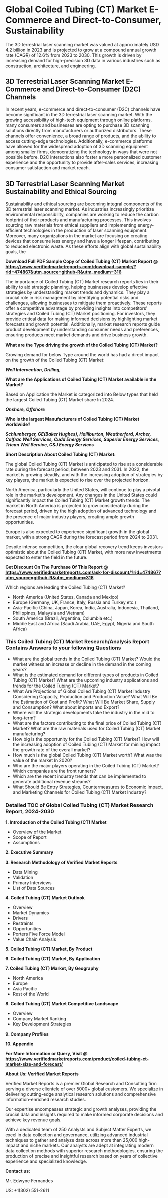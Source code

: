 <h1>Global Coiled Tubing (CT) Market E-Commerce and Direct-to-Consumer, Sustainability</h1><p class=""><p>The 3D terrestrial laser scanning market was valued at approximately USD 4.2 billion in 2023 and is projected to grow at a compound annual growth rate (CAGR) of 12.6% from 2023 to 2030. This growth is driven by increasing demand for high-precision 3D data in various industries such as construction, architecture, and engineering.</p><h2>3D Terrestrial Laser Scanning Market E-Commerce and Direct-to-Consumer (D2C) Channels</h2><p>In recent years, e-commerce and direct-to-consumer (D2C) channels have become significant in the 3D terrestrial laser scanning market. With the growing accessibility of high-tech equipment through online platforms, many consumers and businesses are opting to purchase 3D scanning solutions directly from manufacturers or authorized distributors. These channels offer convenience, a broad range of products, and the ability to access cutting-edge technologies. Additionally, e-commerce platforms have allowed for the widespread adoption of 3D scanning equipment among smaller firms, democratizing the technology in ways that were not possible before. D2C interactions also foster a more personalized customer experience and the opportunity to provide after-sales services, increasing consumer satisfaction and market reach.</p><h2>3D Terrestrial Laser Scanning Market Sustainability and Ethical Sourcing</h2><p>Sustainability and ethical sourcing are becoming integral components of the 3D terrestrial laser scanning market. As industries increasingly prioritize environmental responsibility, companies are working to reduce the carbon footprint of their products and manufacturing processes. This involves sourcing raw materials from ethical suppliers and implementing energy-efficient technologies in the production of laser scanning equipment. Moreover, many organizations in the market are focusing on creating devices that consume less energy and have a longer lifespan, contributing to reduced electronic waste. As these efforts align with global sustainability goals, the</p><p class=""><strong>Download Full PDF Sample Copy of Coiled Tubing (CT) Market Report @ <a href="https://www.verifiedmarketreports.com/download-sample/?rid=474867&utm_source=github-R&utm_medium=316" target="_blank">https://www.verifiedmarketreports.com/download-sample/?rid=474867&utm_source=github-R&utm_medium=316</a></strong></p><p>The importance of&nbsp;Coiled Tubing (CT) Market research reports lies in their ability to aid strategic planning, helping businesses develop effective strategies by understanding market trends and dynamics. They play a crucial role in risk management by identifying potential risks and challenges, allowing businesses to mitigate them proactively. These reports offer a competitive advantage by providing insights into competitors' strategies and Coiled Tubing (CT) Market positioning. For investors, they provide critical data for making informed decisions by highlighting market forecasts and growth potential. Additionally, market research reports guide product development by understanding consumer needs and preferences, ensuring products meet market demands and drive business growth.</p><p><strong>What are the&nbsp;Type driving the growth of the Coiled Tubing (CT) Market?</strong></p><p id="" class="">Growing demand for below Type around the world has had a direct impact on the growth of the Coiled Tubing (CT) Market:</p><p class=""><em><strong>Well Intervention, Drilling, </strong></em></p><p class=""><strong>What are the&nbsp;Applications&nbsp;of Coiled Tubing (CT) Market available in the Market?</strong></p><p id="" class="">Based on Application the Market is categorized into Below types that held the largest Coiled Tubing (CT) Market share In 2024.</p><p class=""><em><strong>Onshore, Offshore</strong></em></p><p class=""><strong>Who is the largest Manufacturers of Coiled Tubing (CT) Market worldwide?</strong></p><p><em><strong>Schlumberger, GE(Baker Hughes), Halliburton, Weatherford, Archer, Calfrac Well Services, Cudd Energy Services, Superior Energy Services, Trican Well Service, C&J Energy Services</strong></em></p><p id="" class=""><strong>Short Description About Coiled Tubing (CT) Market:</strong></p><p>The global Coiled Tubing (CT) Market is anticipated to rise at a considerable rate during the forecast period, between 2023 and 2031. In 2022, the market is growing steadily, and with the increasing adoption of strategies by key players, the market is expected to rise over the projected horizon.</p><p>North America, particularly the United States, will continue to play a pivotal role in the market's development. Any changes in the United States could significantly impact the Coiled Tubing (CT) Market growth trends. The market in North America is projected to grow considerably during the forecast period, driven by the high adoption of advanced technology and the presence of major industry players, creating ample growth opportunities.</p><p>Europe is also expected to experience significant growth in the global market, with a strong CAGR during the forecast period from 2024 to 2031.</p><p>Despite intense competition, the clear global recovery trend keeps investors optimistic about the Coiled Tubing (CT) Market, with more new investments expected to enter the field in the future.</p><p id="" class=""><strong>Get Discount On The Purchase Of This Report @ <a href="https://www.verifiedmarketreports.com/ask-for-discount/?rid=474867?utm_source=github-R&utm_medium=316" target="_blank">https://www.verifiedmarketreports.com/ask-for-discount/?rid=474867?utm_source=github-R&utm_medium=316</a></strong></p><p class="">Which regions are leading the Coiled Tubing (CT) Market?</p><ul><li>North America (United States, Canada and Mexico)</li><li>Europe (Germany, UK, France, Italy, Russia and Turkey etc.)</li><li>Asia-Pacific (China, Japan, Korea, India, Australia, Indonesia, Thailand, Philippines, Malaysia and Vietnam)</li><li>South America (Brazil, Argentina, Columbia etc.)</li><li>Middle East and Africa (Saudi Arabia, UAE, Egypt, Nigeria and South Africa)</li></ul><h3 id="" class="">This Coiled Tubing (CT) Market Research/Analysis Report Contains Answers to your following Questions</h3><ul><li>What are the global trends in the Coiled Tubing (CT) Market? Would the market witness an increase or decline in the demand in the coming years?</li><li>What is the estimated demand for different types of products in Coiled Tubing (CT) Market? What are the upcoming industry applications and trends for the Coiled Tubing (CT) Market?</li><li>What Are Projections of Global Coiled Tubing (CT) Market Industry Considering Capacity, Production and Production Value? What Will Be the Estimation of Cost and Profit? What Will Be Market Share, Supply and Consumption? What about imports and Export?</li><li>Where will the strategic developments take the industry in the mid to long-term?</li><li>What are the factors contributing to the final price of Coiled Tubing (CT) Market? What are the raw materials used for Coiled Tubing (CT) Market manufacturing?</li><li>How big is the opportunity for the Coiled Tubing (CT) Market? How will the increasing adoption of Coiled Tubing (CT) Market for mining impact the growth rate of the overall market?</li><li>How much is the global Coiled Tubing (CT) Market worth? What was the value of the market In 2020?</li><li>Who are the major players operating in the Coiled Tubing (CT) Market? Which companies are the front runners?</li><li>Which are the recent industry trends that can be implemented to generate additional revenue streams?</li><li>What Should Be Entry Strategies, Countermeasures to Economic Impact, and Marketing Channels for Coiled Tubing (CT) Market Industry?</li></ul><h3 id="" class="">Detailed TOC of Global Coiled Tubing (CT) Market Research Report, 2024-2030</h3><p id="" class=""><strong>1. Introduction of the Coiled Tubing (CT) Market</strong></p><ul><li>Overview of the Market</li><li>Scope of Report</li><li>Assumptions</li></ul><p id="" class=""><strong>2. Executive Summary</strong></p><p id="" class=""><strong>3. Research Methodology of Verified Market Reports</strong></p><ul><li>Data Mining</li><li>Validation</li><li>Primary Interviews</li><li>List of Data Sources</li></ul><p id="" class=""><strong>4. Coiled Tubing (CT) Market Outlook</strong></p><ul><li>Overview</li><li>Market Dynamics</li><li>Drivers</li><li>Restraints</li><li>Opportunities</li><li>Porters Five Force Model</li><li>Value Chain Analysis</li></ul><p id="" class=""><strong>5. Coiled Tubing (CT) Market, By Product</strong></p><p id="" class=""><strong>6. Coiled Tubing (CT) Market, By Application</strong></p><p id="" class=""><strong>7. Coiled Tubing (CT) Market, By Geography</strong></p><ul><li>North America</li><li>Europe</li><li>Asia Pacific</li><li>Rest of the World</li></ul><p id="" class=""><strong>8. Coiled Tubing (CT) Market Competitive Landscape</strong></p><ul><li>Overview</li><li>Company Market Ranking</li><li>Key Development Strategies</li></ul><p id="" class=""><strong>9. Company Profiles</strong></p><p id="" class=""><strong>10. Appendix</strong></p><p id="" class=""><strong>For More Information or Query, Visit @ <a href="https://www.verifiedmarketreports.com/product/coiled-tubing-ct-market-size-and-forecast/" target="_blank">https://www.verifiedmarketreports.com/product/coiled-tubing-ct-market-size-and-forecast/</a></strong></p><p id="" class=""><strong>About Us: Verified Market Reports</strong></p><p id="" class="">Verified Market Reports is a premier Global Research and Consulting firm serving a diverse clientele of over 5000+ global customers. We specialize in delivering cutting-edge analytical research solutions and comprehensive information-enriched research studies.</p><p id="" class="">Our expertise encompasses strategic and growth analyses, providing the crucial data and insights required to make informed corporate decisions and achieve key revenue goals.</p><p id="" class="">With a dedicated team of 250 Analysts and Subject Matter Experts, we excel in data collection and governance, utilizing advanced industrial techniques to gather and analyze data across more than 25,000 high-impact and niche markets. Our analysts are adept at integrating modern data collection methods with superior research methodologies, ensuring the production of precise and insightful research based on years of collective experience and specialized knowledge.</p><p id="" class=""><strong>Contact us:</strong></p><p id="" class="">Mr. Edwyne Fernandes</p><p id="" class="">US: +1(302) 551-2611</p>